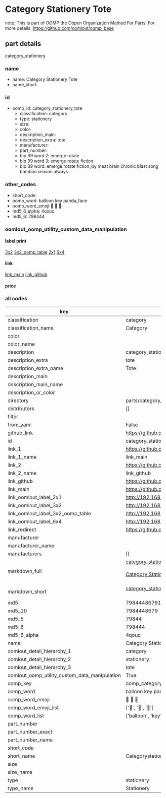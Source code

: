 # Category Stationery Tote  

note: This is part of OOMP the Oopen Organization Method For Parts. For more details: https://github.com/oomlout/oomp_base

##  part details
  



category_stationery



### name
* name: Category Stationery Tote
* name_short: 
### id
* oomp_id: category_stationery_tote
  * classification: category
  * type: stationery
  * size: 
  * color: 
  * description_main: 
  * description_extra: tote
  * manufacturer: 
  * part_number: 
  * bip 39 word 2: emerge rotate
  * bip 39 word 3: emerge rotate fiction
  * bip 39 word: emerge rotate fiction joy meat brain chronic blast song bamboo season always

### other_codes
* short_code: 
* oomp_word: balloon key panda_face
* oomp_word_emoji :balloon: :key: :panda_face:
* md5_6_alpha: 4qouc
* md5_6: 798444






### oomlout_oomp_utility_custom_data_manipulation
#### label print
[3x2](http://192.168.1.245:1112/?label=oomp%204qouc)
[3x2_oomp_table](http://192.168.1.108:1112/?label=oomp%204qouc)
[2x1](http://192.168.1.242:1112/?label=oomp%204qouc)
[6x4](http://192.168.1.55:1112/?label=oomp%204qouc)    

#### link

[link_main](https://github.com/oomlout/oomlout_oomp_version_1_messy/tree/main/parts/category_stationery_tote) [link_github](https://github.com/oomlout/oomlout_oomp_version_1_messy/tree/main/parts/category_stationery_tote)                             

#### price







### all codes 
| key | value |  
| --- | --- |  
| classification | category |  
| classification_name | Category |  
| color |  |  
| color_name |  |  
| description | category_stationery |  
| description_extra | tote |  
| description_extra_name | Tote |  
| description_main |  |  
| description_main_name |  |  
| description_or_color |   |  
| directory | parts/category_stationery_tote |  
| distributors | [] |  
| filter |  |  
| from_yaml | False |  
| github_link | https://github.com/oomlout/oomlout_oomp_part_src/tree/main/parts/category_stationery_tote |  
| id | category_stationery_tote |  
| link_1 | https://github.com/oomlout/oomlout_oomp_version_1_messy/tree/main/parts/category_stationery_tote |  
| link_1_name | link_main |  
| link_2 | https://github.com/oomlout/oomlout_oomp_version_1_messy/tree/main/parts/category_stationery_tote |  
| link_2_name | link_github |  
| link_github | https://github.com/oomlout/oomlout_oomp_version_1_messy/tree/main/parts/category_stationery_tote |  
| link_main | https://github.com/oomlout/oomlout_oomp_version_1_messy/tree/main/parts/category_stationery_tote |  
| link_oomlout_label_2x1 | http://192.168.1.242:1112/?label=oomp%204qouc |  
| link_oomlout_label_3x2 | http://192.168.1.245:1112/?label=oomp%204qouc |  
| link_oomlout_label_3x2_oomp_table | http://192.168.1.108:1112/?label=oomp%204qouc |  
| link_oomlout_label_6x4 | http://192.168.1.55:1112/?label=oomp%204qouc |  
| link_redirect | https://github.com/oomlout/oomlout_oomp_version_1_messy/tree/main/parts/category_stationery_tote |  
| manufacturer |  |  
| manufacturer_name |  |  
| manufacturers | [] |  
| markdown_full | [category_stationery_tote](none)<br>[](none)<br>[Category Stationery Tote](none)<br><br> |  
| markdown_short | [category_stationery_tote](none)<br><br> |  
| md5 | 798444867917650c6bc50788abaf0a45 |  
| md5_10 | 7984448679 |  
| md5_5 | 79844 |  
| md5_6 | 798444 |  
| md5_6_alpha | 4qouc |  
| name | Category Stationery Tote |  
| oomlout_detail_hierarchy_1 | category |  
| oomlout_detail_hierarchy_2 | stationery |  
| oomlout_detail_hierarchy_3 | tote |  
| oomlout_oomp_utility_custom_data_manipulation | True |  
| oomp_key | oomp_category_stationery_tote |  
| oomp_word | balloon key panda_face |  
| oomp_word_emoji | :balloon: :key: :panda_face: |  
| oomp_word_emoji_list | [':balloon:', ':key:', ':panda_face:'] |  
| oomp_word_list | ['balloon', 'key', 'panda_face'] |  
| part_number |  |  
| part_number_exact |  |  
| part_number_name |  |  
| short_code |  |  
| short_name | Categorystationery |  
| size |  |  
| size_name |  |  
| type | stationery |  
| type_name | Stationery |  

